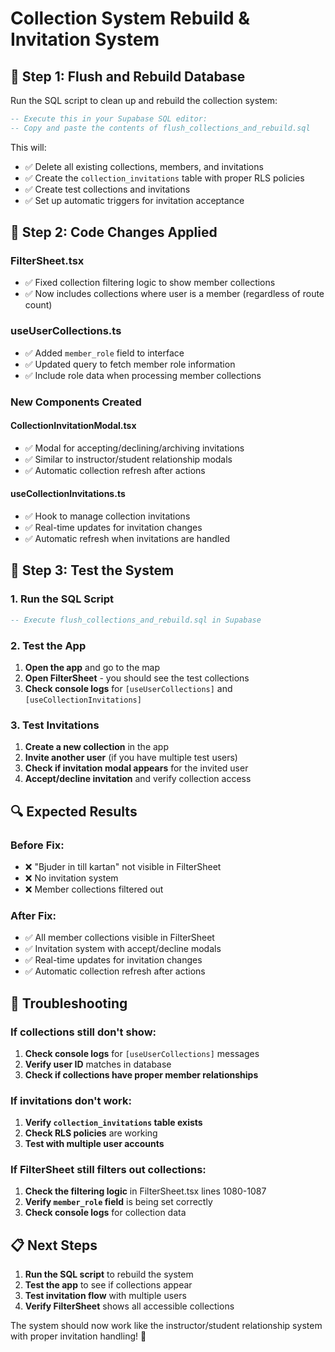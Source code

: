 # Collection System Rebuild & Invitation System

## 🧹 **Step 1: Flush and Rebuild Database**

Run the SQL script to clean up and rebuild the collection system:

```sql
-- Execute this in your Supabase SQL editor:
-- Copy and paste the contents of flush_collections_and_rebuild.sql
```

This will:
- ✅ Delete all existing collections, members, and invitations
- ✅ Create the `collection_invitations` table with proper RLS policies
- ✅ Create test collections and invitations
- ✅ Set up automatic triggers for invitation acceptance

## 🔧 **Step 2: Code Changes Applied**

### **FilterSheet.tsx**
- ✅ Fixed collection filtering logic to show member collections
- ✅ Now includes collections where user is a member (regardless of route count)

### **useUserCollections.ts**
- ✅ Added `member_role` field to interface
- ✅ Updated query to fetch member role information
- ✅ Include role data when processing member collections

### **New Components Created**

#### **CollectionInvitationModal.tsx**
- ✅ Modal for accepting/declining/archiving invitations
- ✅ Similar to instructor/student relationship modals
- ✅ Automatic collection refresh after actions

#### **useCollectionInvitations.ts**
- ✅ Hook to manage collection invitations
- ✅ Real-time updates for invitation changes
- ✅ Automatic refresh when invitations are handled

## 🎯 **Step 3: Test the System**

### **1. Run the SQL Script**
```sql
-- Execute flush_collections_and_rebuild.sql in Supabase
```

### **2. Test the App**
1. **Open the app** and go to the map
2. **Open FilterSheet** - you should see the test collections
3. **Check console logs** for `[useUserCollections]` and `[useCollectionInvitations]`

### **3. Test Invitations**
1. **Create a new collection** in the app
2. **Invite another user** (if you have multiple test users)
3. **Check if invitation modal appears** for the invited user
4. **Accept/decline invitation** and verify collection access

## 🔍 **Expected Results**

### **Before Fix:**
- ❌ "Bjuder in till kartan" not visible in FilterSheet
- ❌ No invitation system
- ❌ Member collections filtered out

### **After Fix:**
- ✅ All member collections visible in FilterSheet
- ✅ Invitation system with accept/decline modals
- ✅ Real-time updates for invitation changes
- ✅ Automatic collection refresh after actions

## 🚨 **Troubleshooting**

### **If collections still don't show:**
1. **Check console logs** for `[useUserCollections]` messages
2. **Verify user ID** matches in database
3. **Check if collections have proper member relationships**

### **If invitations don't work:**
1. **Verify `collection_invitations` table exists**
2. **Check RLS policies** are working
3. **Test with multiple user accounts**

### **If FilterSheet still filters out collections:**
1. **Check the filtering logic** in FilterSheet.tsx lines 1080-1087
2. **Verify `member_role` field** is being set correctly
3. **Check console logs** for collection data

## 📋 **Next Steps**

1. **Run the SQL script** to rebuild the system
2. **Test the app** to see if collections appear
3. **Test invitation flow** with multiple users
4. **Verify FilterSheet** shows all accessible collections

The system should now work like the instructor/student relationship system with proper invitation handling! 🎉
